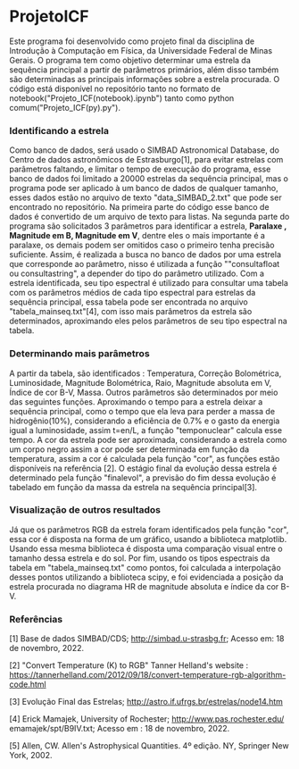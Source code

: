 # ProjetoICF

Este programa foi desenvolvido como projeto final da disciplina de Introdução à Computação em Física, da Universidade Federal de Minas Gerais. O programa tem como objetivo determinar uma estrela da sequência principal a partir de parâmetros primários, além disso também são determinadas as principais informações sobre a estrela procurada. O código está disponível no repositório tanto no formato de notebook("Projeto_ICF(notebook).ipynb") tanto como python comum("Projeto_ICF(py).py").

### Identificando a estrela
 
 Como banco de dados, será usado o SIMBAD Astronomical Database, do Centro de dados astronômicos de Estrasburgo[1], para evitar estrelas com parâmetros faltando, e limitar o tempo de execução do programa, esse banco de dados foi limitado a 20000 estrelas da sequência principal, mas o programa pode ser aplicado à um banco de dados de qualquer tamanho, esses dados estão no arquivo de texto "data_SIMBAD_2.txt" que pode ser encontrado no repositório. Na primeira parte do código esse banco de dados é convertido de um arquivo de texto para listas. Na segunda parte do programa são solicitados 3 parâmetros para identificar a estrela, **Paralaxe , Magnitude em B, Magnitude em V**, dentre eles o mais importante é a paralaxe, os demais podem ser omitidos caso o primeiro tenha precisão suficiente. Assim, é realizada a busca no banco de dados por uma estrela que corresponde ao parâmetro, nisso é utilizada a função ""consultafloat ou consultastring", a depender do tipo do parâmetro utilizado. Com a estrela identificada, seu tipo espectral é utilizado para consultar uma tabela com os parâmetros médios de cada tipo espectral para estrelas da sequência principal, essa tabela pode ser encontrada no arquivo "tabela_mainseq.txt"[4], com isso mais parâmetros da estrela são determinados, aproximando eles pelos parâmetros de seu tipo espectral na tabela.
 
 ### Determinando mais parâmetros
 
  A partir da tabela, são identificados : Temperatura, Correção Bolométrica, Luminosidade, Magnitude Bolométrica, Raio, Magnitude absoluta em V, Índice de cor B-V, Massa. Outros parâmetros são determinados por meio das seguintes funções. Aproximando o tempo para a estrela deixar a sequência principal, como o tempo que ela leva para perder a massa de hidrogênio(10%), considerando a eficiência de 0.7% e o gasto da energia igual a luminosidade, assim t=en/L, a função "temponuclear" calcula esse tempo. A cor da estrela pode ser aproximada, considerando a estrela como um corpo negro assim a cor pode ser determinada em função da temperatura, assim a cor é calculada pela função "cor", as funções estão disponíveis na referência [2]. O estágio final da evolução dessa estrela é determinado pela função "finalevol", a previsão do fim dessa evolução é tabelado em função da massa da estrela na sequência principal[3].
  
 ### Visualização de outros resultados
 
  Já que os parâmetros RGB da estrela foram identificados pela função "cor", essa cor é disposta na forma de um gráfico, usando a biblioteca matplotlib. Usando essa mesma biblioteca é disposta uma comparação visual entre o tamanho dessa estrela e do sol. Por fim, usando os tipos espectrais da tabela em "tabela_mainseq.txt" como pontos, foi calculada a interpolação desses pontos utilizando a biblioteca scipy, e foi evidenciada a posição da estrela procurada no diagrama HR de magnitude absoluta e índice da cor B-V.
 
### Referências

[1] Base de dados SIMBAD/CDS; http://simbad.u-strasbg.fr; Acesso em: 18 de novembro, 2022.

[2] "Convert Temperature (K) to RGB" Tanner Helland's website : https://tannerhelland.com/2012/09/18/convert-temperature-rgb-algorithm-code.html

[3] Evolução Final das Estrelas; http://astro.if.ufrgs.br/estrelas/node14.htm

[4] Erick Mamajek, University of Rochester; http://www.pas.rochester.edu/ emamajek/spt/B9IV.txt;
Acesso em : 18 de novembro, 2022.

[5] Allen, CW. Allen's Astrophysical Quantities. 4º edição. NY, Springer New York, 2002.
